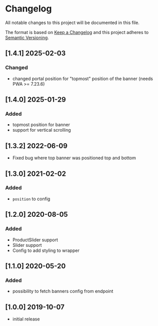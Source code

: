 # Changelog

All notable changes to this project will be documented in this file.

The format is based on [Keep a Changelog](http://keepachangelog.com/) and this project adheres to [Semantic Versioning](http://semver.org/).

## [1.4.1] 2025-02-03
### Changed
- changed portal position for "topmost" position of the banner (needs PWA >= 7.23.6)

## [1.4.0] 2025-01-29
### Added
- topmost position for banner
- support for vertical scrolling

## [1.3.2] 2022-06-09
- Fixed bug where top banner was positioned top and bottom

## [1.3.0] 2021-02-02
### Added
- `position` to config

## [1.2.0] 2020-08-05
### Added
- ProductSlider support
- Slider support
- Config to add styling to wrapper

## [1.1.0] 2020-05-20
### Added
- possibility to fetch banners config from endpoint

## [1.0.0] 2019-10-07
- initial release
